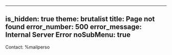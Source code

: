 -----
is_hidden: true
theme: brutalist
title: Page not found
error_number: 500
error_message: Internal Server Error
noSubMenu: true
-----
Contact: %mailperso
